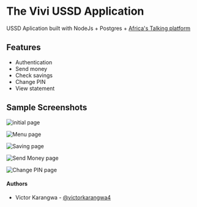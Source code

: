 # The Vivi USSD Application

USSD Aplication built with NodeJs + Postgres + [Africa's Talking platform](https://africastalking.com)

## Features
-  Authentication
-  Send money
-  Check savings
-  Change PIN
-  View statement

## Sample Screenshots

![initial page](https://res.cloudinary.com/victorkarangwa4/image/upload/v1599628720/My%20repo/soo1wgucejaq0e776msu.jpg)

![Menu page](https://res.cloudinary.com/victorkarangwa4/image/upload/v1599628720/My%20repo/tg3vpiht9eklmpre9chr.jpg)

![Saving page](https://res.cloudinary.com/victorkarangwa4/image/upload/v1599628721/My%20repo/vegksui7br36v8g3kmnk.jpg)

![Send Money page](https://res.cloudinary.com/victorkarangwa4/image/upload/v1599628722/My%20repo/zzqhivtvftbewamh7w8s.jpg)

![Change PIN page](https://res.cloudinary.com/victorkarangwa4/image/upload/v1599628722/My%20repo/xblheasmp0w2mhfc6lg4.jpg)

#### Authors
-   Victor Karangwa - [@victorkarangwa4](https://github.com/victorkarangwa4)